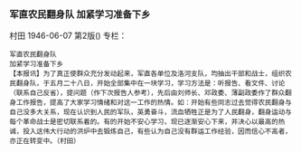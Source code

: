 ### 军直农民翻身队  加紧学习准备下乡
村田
1946-06-07
第2版()
专栏：

    军直农民翻身队
    加紧学习准备下乡
    【本报讯】为了真正使群众充分发动起来，军直各单位及洛河支队，均抽出干部和战士，组织农民翻身队，于五月二十八日，开始全部集中在一块学习，学习方法是：听报告、看文件、讨论（联系自己反省），提问题（作下次报告人参考），先后由刘师长、邓政委、薄副政委作了群众翻身工作报告，提高了大家学习情绪和对这一工作的热情。如：开始有些同志过去觉得农民翻身与自己没多大关系，现在认识到人民的军队，英勇奋斗，流血牺牲正是为了人民翻身，翻身运动与每个革命战士是密切联系着的。有的开始不安心学习，现已逐渐安心下来，并决心以最高的热诚，投入这伟大行动的洪炉中去锻炼自己，有些认为自己没有群运工作经验，因而信心不高者，亦正在转变中。（村田）
